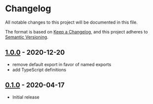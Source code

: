 # Changelog

All notable changes to this project will be documented in this file.

The format is based on [Keep a Changelog](https://keepachangelog.com/en/1.0.0/),
and this project adheres to [Semantic Versioning](https://semver.org/spec/v2.0.0.html).

## [1.0.0](https://github.com/metonym/svelte-accessible-table/releases/tag/v1.0.0) - 2020-12-20

- remove default export in favor of named exports
- add TypeScript definitions

## [0.1.0](https://github.com/metonym/svelte-accessible-table/releases/tag/v0.1.0) - 2020-04-17

- Initial release
